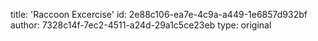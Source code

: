 title: 'Raccoon Excercise'
id: 2e88c106-ea7e-4c9a-a449-1e6857d932bf
author: 7328c14f-7ec2-4511-a24d-29a1c5ce23eb
type: original
